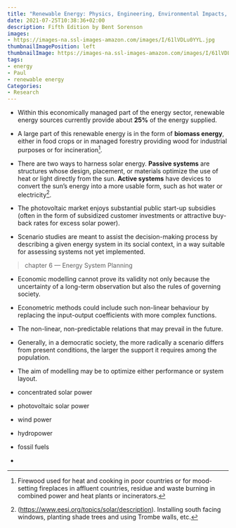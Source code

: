 ```yaml
---
title: "Renewable Energy: Physics, Engineering, Environmental Impacts, Economics and Planning"
date: 2021-07-25T10:38:36+02:00
description: Fifth Edition by Bent Sorenson
images:
- https://images-na.ssl-images-amazon.com/images/I/61lVDLu0YYL.jpg
thumbnailImagePosition: left
thumbnailImage: https://images-na.ssl-images-amazon.com/images/I/61lVDLu0YYL.jpg
tags:
- energy
- Paul
- renewable energy
Categories:
- Research
---
```


* Within this economically managed part of the energy sector, renewable energy sources currently provide about **25%** of the energy supplied.

* A large part of this renewable energy is in the form of **biomass energy**, either in food crops or in managed forestry providing wood for industrial purposes or for incineration[^in].

* There are two ways to harness solar energy. **Passive systems** are structures whose design, placement, or materials optimize the use of heat or light directly from the sun. **Active systems** have devices to convert the sun’s energy into a more usable form, such as hot water or electricity[^ele].

* The photovoltaic market enjoys substantial public start-up subsidies (often in the form of subsidized customer investments or attractive buy-back rates for excess solar power).

* Scenario studies are meant to assist the decision-making process by describing a given energy system in its social context, in a way suitable for assessing systems not yet implemented.
> chapter 6 — Energy System Planning

* Economic modelling cannot prove its validity not only because the uncertainty of a long-term observation but also the rules of governing society.

* Econometric methods could include such non-linear behaviour by replacing the input-output coefficients with more complex functions.

* The non-linear, non-predictable relations that may prevail in the future.

* Generally, in a democratic society, the more radically a scenario differs from present conditions, the larger the support it requires among the population.

* The aim of modelling may be to optimize either performance or system layout.

* concentrated solar power
* photovoltaic solar power
* wind power
* hydropower
* fossil fuels
*







[^in]: Firewood used for heat and cooking in poor countries or for mood-setting fireplaces in affluent countries, residue and waste burning in combined power and heat plants or incinerators.
[^ele]: (https://www.eesi.org/topics/solar/description). Installing south facing windows, planting shade trees and using Trombe walls, etc.
